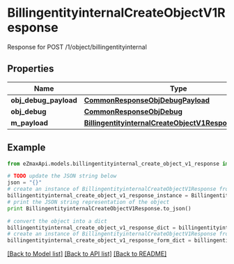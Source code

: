 # BillingentityinternalCreateObjectV1Response

Response for POST /1/object/billingentityinternal

## Properties
Name | Type | Description | Notes
------------ | ------------- | ------------- | -------------
**obj_debug_payload** | [**CommonResponseObjDebugPayload**](CommonResponseObjDebugPayload.md) |  | 
**obj_debug** | [**CommonResponseObjDebug**](CommonResponseObjDebug.md) |  | [optional] 
**m_payload** | [**BillingentityinternalCreateObjectV1ResponseMPayload**](BillingentityinternalCreateObjectV1ResponseMPayload.md) |  | 

## Example

```python
from eZmaxApi.models.billingentityinternal_create_object_v1_response import BillingentityinternalCreateObjectV1Response

# TODO update the JSON string below
json = "{}"
# create an instance of BillingentityinternalCreateObjectV1Response from a JSON string
billingentityinternal_create_object_v1_response_instance = BillingentityinternalCreateObjectV1Response.from_json(json)
# print the JSON string representation of the object
print BillingentityinternalCreateObjectV1Response.to_json()

# convert the object into a dict
billingentityinternal_create_object_v1_response_dict = billingentityinternal_create_object_v1_response_instance.to_dict()
# create an instance of BillingentityinternalCreateObjectV1Response from a dict
billingentityinternal_create_object_v1_response_form_dict = billingentityinternal_create_object_v1_response.from_dict(billingentityinternal_create_object_v1_response_dict)
```
[[Back to Model list]](../README.md#documentation-for-models) [[Back to API list]](../README.md#documentation-for-api-endpoints) [[Back to README]](../README.md)


